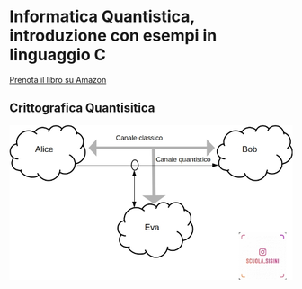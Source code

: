 # Informatica Quantistica, introduzione con esempi in linguaggio C 
[Prenota il libro su Amazon](https://www.amazon.it/dp/B081D69CWK)
## Crittografica Quantisitica

![quanta](quantistica.jpg)
